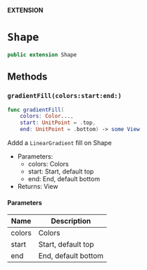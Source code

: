 **EXTENSION**

# `Shape`
```swift
public extension Shape
```

## Methods
### `gradientFill(colors:start:end:)`

```swift
func gradientFill(
    colors: Color...,
    start: UnitPoint = .top,
    end: UnitPoint = .bottom) -> some View
```

Addd a `LinearGradient` fill on Shape
- Parameters:
  - colors: Colors
  - start: Start, default top
  - end: End, default bottom
- Returns: View

#### Parameters

| Name | Description |
| ---- | ----------- |
| colors | Colors |
| start | Start, default top |
| end | End, default bottom |
